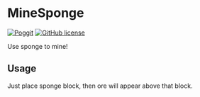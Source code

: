 # MineSponge
[![Poggit](https://poggit.pmmp.io/ci.shield/MCPE-PC/MineSponge/MineSponge)](https://poggit.pmmp.io/ci/MCPE-PC/MineSponge)
[![GitHub license](https://img.shields.io/github/license/MCPE-PC/MineSponge.svg)](https://github.com/MCPE-PC/MineSponge/blob/master/LICENSE)

Use sponge to mine!
## Usage
Just place sponge block, then ore will appear above that block.
